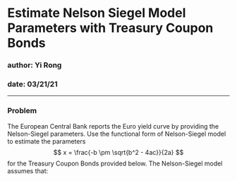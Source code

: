 # Estimate Nelson Siegel Model Parameters with Treasury Coupon Bonds
 
### author: Yi Rong
### date: 03/21/21

---

### Problem
The European Central Bank reports the Euro yield curve by providing the Nelson-Siegel parameters. Use the functional form of Nelson-Siegel model to estimate the parameters
$$
x = \frac{-b \pm \sqrt{b^2 - 4ac}}{2a}
$$ for the Treasury Coupon Bonds provided below. The Nelson-Siegel model assumes
that: